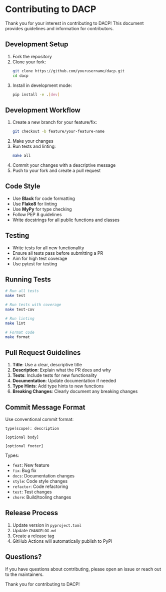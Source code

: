 # Contributing to DACP

Thank you for your interest in contributing to DACP! This document provides guidelines and information for contributors.

## Development Setup

1. Fork the repository
2. Clone your fork:
   ```bash
   git clone https://github.com/yourusername/dacp.git
   cd dacp
   ```
3. Install in development mode:
   ```bash
   pip install -e .[dev]
   ```

## Development Workflow

1. Create a new branch for your feature/fix:
   ```bash
   git checkout -b feature/your-feature-name
   ```
2. Make your changes
3. Run tests and linting:
   ```bash
   make all
   ```
4. Commit your changes with a descriptive message
5. Push to your fork and create a pull request

## Code Style

- Use **Black** for code formatting
- Use **Flake8** for linting
- Use **MyPy** for type checking
- Follow PEP 8 guidelines
- Write docstrings for all public functions and classes

## Testing

- Write tests for all new functionality
- Ensure all tests pass before submitting a PR
- Aim for high test coverage
- Use pytest for testing

## Running Tests

```bash
# Run all tests
make test

# Run tests with coverage
make test-cov

# Run linting
make lint

# Format code
make format
```

## Pull Request Guidelines

1. **Title**: Use a clear, descriptive title
2. **Description**: Explain what the PR does and why
3. **Tests**: Include tests for new functionality
4. **Documentation**: Update documentation if needed
5. **Type Hints**: Add type hints to new functions
6. **Breaking Changes**: Clearly document any breaking changes

## Commit Message Format

Use conventional commit format:

```
type(scope): description

[optional body]

[optional footer]
```

Types:
- `feat`: New feature
- `fix`: Bug fix
- `docs`: Documentation changes
- `style`: Code style changes
- `refactor`: Code refactoring
- `test`: Test changes
- `chore`: Build/tooling changes

## Release Process

1. Update version in `pyproject.toml`
2. Update `CHANGELOG.md`
3. Create a release tag
4. GitHub Actions will automatically publish to PyPI

## Questions?

If you have questions about contributing, please open an issue or reach out to the maintainers.

Thank you for contributing to DACP! 